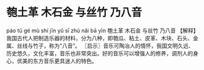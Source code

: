# 匏土革     木石金     与丝竹     乃八音

páo tǔ gé 	mù shí jīn 	yǔ sī zhú 	nǎi bā yīn
匏土革 	木石金 	与丝竹 	乃八音
【解释】我国古代人把制造乐器的材料，分为八种，即匏瓜、粘土、皮革、木块、石头、金属、丝线与竹子，称为“八音”。
〖启示〗音乐可陶冶人的情怀，我国文明久远、历史悠久，文化丰富，音乐也非常突出。好的音乐可以增强人的修养，调剂人的身心，优美的东方音乐更具迷人的特色。
